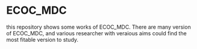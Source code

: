 # ECOC_MDC
  this repository shows some works of ECOC_MDC.
  There are many version of ECOC_MDC, and various researcher with veraious aims could find the most fitable version to study.
